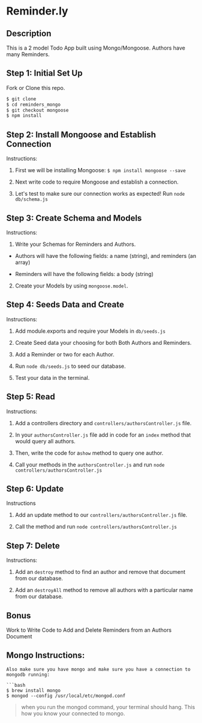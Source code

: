 # Reminder.ly

## Description
This is a 2 model Todo App built using Mongo/Mongoose. Authors have many Reminders.

## Step 1: Initial Set Up

Fork or Clone this repo.

```bash
$ git clone
$ cd reminders_mongo
$ git checkout mongoose
$ npm install
```

## Step 2: Install Mongoose and Establish Connection

Instructions:

1. First we will be installing Mongoose: `$ npm install mongoose --save`

2. Next write code to require Mongoose and establish a connection.

3. Let's test to make sure our connection works as expected! Run `node db/schema.js`


## Step 3: Create Schema and Models


Instructions:

1. Write your Schemas for Reminders and Authors. 

  * Authors will have the following fields: a name (string), and reminders (an array)
  
  * Reminders will have the following fields: a body (string) 

2. Create your Models by using `mongoose.model`.


## Step 4: Seeds Data and Create


Instructions:

1. Add module.exports and require your Models in `db/seeds.js`

2. Create Seed data your choosing for both Both Authors and Reminders.

3. Add a Reminder or two for each Author. 

4. Run `node db/seeds.js` to seed our database.

4. Test your data in the terminal.


## Step 5: Read


Instructions:

1. Add a controllers directory and `controllers/authorsController.js` file. 

2. In your `authorsController.js` file add in code for an `index` method that would query all authors. 

3. Then, write the code for a`show` method to query one author.

4. Call your methods in the `authorsController.js` and run `node controllers/authorsController.js`


## Step 6: Update


Instructions

1. Add an update method to our `controllers/authorsController.js` file.

2. Call the method and run `node controllers/authorsController.js`


## Step 7: Delete

Instructions:

1. Add an `destroy` method to find an author and remove that document from our database.

2. Add an `destroyAll` method to remove all authors with a particular name from our database. 


## Bonus

Work to Write Code to Add and Delete Reminders from an Authors Document


## Mongo Instructions:
```
Also make sure you have mongo and make sure you have a connection to mongodb running:

```bash
$ brew install mongo
$ mongod --config /usr/local/etc/mongod.conf
```
> when you run the mongod command, your terminal should hang. This how you know your connected to mongo.
```
